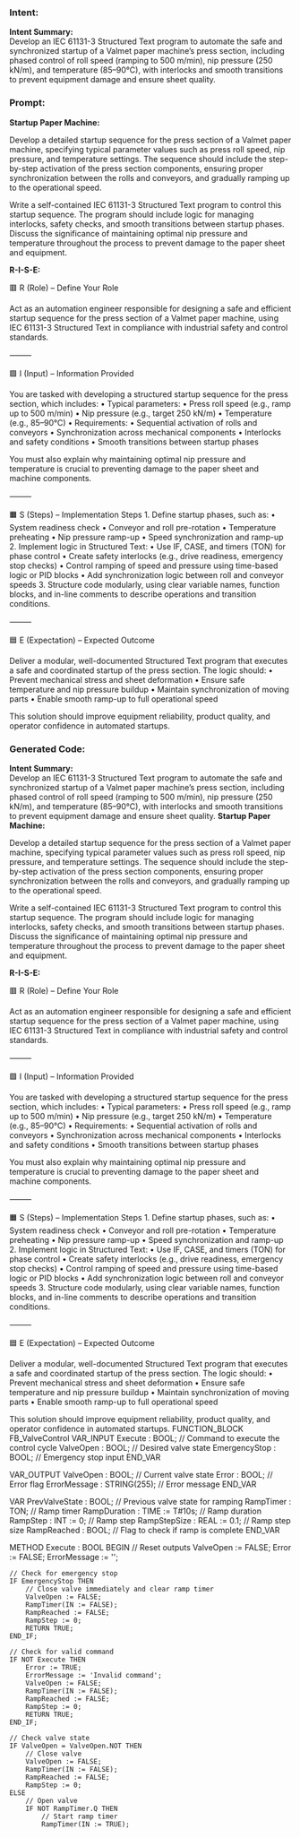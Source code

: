 ### Intent:
**Intent Summary:**  
Develop an IEC 61131-3 Structured Text program to automate the safe and synchronized startup of a Valmet paper machine’s press section, including phased control of roll speed (ramping to 500 m/min), nip pressure (250 kN/m), and temperature (85–90°C), with interlocks and smooth transitions to prevent equipment damage and ensure sheet quality.

### Prompt:
**Startup Paper Machine:**

Develop a detailed startup sequence for the press section of a Valmet paper machine, specifying typical parameter values such as press roll speed, nip pressure, and temperature settings. The sequence should include the step-by-step activation of the press section components, ensuring proper synchronization between the rolls and conveyors, and gradually ramping up to the operational speed.

Write a self-contained IEC 61131-3 Structured Text program to control this startup sequence. The program should include logic for managing interlocks, safety checks, and smooth transitions between startup phases. Discuss the significance of maintaining optimal nip pressure and temperature throughout the process to prevent damage to the paper sheet and equipment.

**R-I-S-E:**

🟥 R (Role) – Define Your Role

Act as an automation engineer responsible for designing a safe and efficient startup sequence for the press section of a Valmet paper machine, using IEC 61131-3 Structured Text in compliance with industrial safety and control standards.

⸻

🟩 I (Input) – Information Provided

You are tasked with developing a structured startup sequence for the press section, which includes:
	•	Typical parameters:
	•	Press roll speed (e.g., ramp up to 500 m/min)
	•	Nip pressure (e.g., target 250 kN/m)
	•	Temperature (e.g., 85–90°C)
	•	Requirements:
	•	Sequential activation of rolls and conveyors
	•	Synchronization across mechanical components
	•	Interlocks and safety conditions
	•	Smooth transitions between startup phases

You must also explain why maintaining optimal nip pressure and temperature is crucial to preventing damage to the paper sheet and machine components.

⸻

🟧 S (Steps) – Implementation Steps
	1.	Define startup phases, such as:
	•	System readiness check
	•	Conveyor and roll pre-rotation
	•	Temperature preheating
	•	Nip pressure ramp-up
	•	Speed synchronization and ramp-up
	2.	Implement logic in Structured Text:
	•	Use IF, CASE, and timers (TON) for phase control
	•	Create safety interlocks (e.g., drive readiness, emergency stop checks)
	•	Control ramping of speed and pressure using time-based logic or PID blocks
	•	Add synchronization logic between roll and conveyor speeds
	3.	Structure code modularly, using clear variable names, function blocks, and in-line comments to describe operations and transition conditions.

⸻

🟦 E (Expectation) – Expected Outcome

Deliver a modular, well-documented Structured Text program that executes a safe and coordinated startup of the press section. The logic should:
	•	Prevent mechanical stress and sheet deformation
	•	Ensure safe temperature and nip pressure buildup
	•	Maintain synchronization of moving parts
	•	Enable smooth ramp-up to full operational speed

This solution should improve equipment reliability, product quality, and operator confidence in automated startups.

### Generated Code:
**Intent Summary:**  
Develop an IEC 61131-3 Structured Text program to automate the safe and synchronized startup of a Valmet paper machine’s press section, including phased control of roll speed (ramping to 500 m/min), nip pressure (250 kN/m), and temperature (85–90°C), with interlocks and smooth transitions to prevent equipment damage and ensure sheet quality.
**Startup Paper Machine:**

Develop a detailed startup sequence for the press section of a Valmet paper machine, specifying typical parameter values such as press roll speed, nip pressure, and temperature settings. The sequence should include the step-by-step activation of the press section components, ensuring proper synchronization between the rolls and conveyors, and gradually ramping up to the operational speed.

Write a self-contained IEC 61131-3 Structured Text program to control this startup sequence. The program should include logic for managing interlocks, safety checks, and smooth transitions between startup phases. Discuss the significance of maintaining optimal nip pressure and temperature throughout the process to prevent damage to the paper sheet and equipment.

**R-I-S-E:**

🟥 R (Role) – Define Your Role

Act as an automation engineer responsible for designing a safe and efficient startup sequence for the press section of a Valmet paper machine, using IEC 61131-3 Structured Text in compliance with industrial safety and control standards.

⸻

🟩 I (Input) – Information Provided

You are tasked with developing a structured startup sequence for the press section, which includes:
	•	Typical parameters:
	•	Press roll speed (e.g., ramp up to 500 m/min)
	•	Nip pressure (e.g., target 250 kN/m)
	•	Temperature (e.g., 85–90°C)
	•	Requirements:
	•	Sequential activation of rolls and conveyors
	•	Synchronization across mechanical components
	•	Interlocks and safety conditions
	•	Smooth transitions between startup phases

You must also explain why maintaining optimal nip pressure and temperature is crucial to preventing damage to the paper sheet and machine components.

⸻

🟧 S (Steps) – Implementation Steps
	1.	Define startup phases, such as:
	•	System readiness check
	•	Conveyor and roll pre-rotation
	•	Temperature preheating
	•	Nip pressure ramp-up
	•	Speed synchronization and ramp-up
	2.	Implement logic in Structured Text:
	•	Use IF, CASE, and timers (TON) for phase control
	•	Create safety interlocks (e.g., drive readiness, emergency stop checks)
	•	Control ramping of speed and pressure using time-based logic or PID blocks
	•	Add synchronization logic between roll and conveyor speeds
	3.	Structure code modularly, using clear variable names, function blocks, and in-line comments to describe operations and transition conditions.

⸻

🟦 E (Expectation) – Expected Outcome

Deliver a modular, well-documented Structured Text program that executes a safe and coordinated startup of the press section. The logic should:
	•	Prevent mechanical stress and sheet deformation
	•	Ensure safe temperature and nip pressure buildup
	•	Maintain synchronization of moving parts
	•	Enable smooth ramp-up to full operational speed

This solution should improve equipment reliability, product quality, and operator confidence in automated startups.
FUNCTION_BLOCK FB_ValveControl
VAR_INPUT
    Execute : BOOL; // Command to execute the control cycle
    ValveOpen : BOOL; // Desired valve state
    EmergencyStop : BOOL; // Emergency stop input
END_VAR

VAR_OUTPUT
    ValveOpen : BOOL; // Current valve state
    Error : BOOL; // Error flag
    ErrorMessage : STRING(255); // Error message
END_VAR

VAR
    PrevValveState : BOOL; // Previous valve state for ramping
    RampTimer : TON; // Ramp timer
    RampDuration : TIME := T#10s; // Ramp duration
    RampStep : INT := 0; // Ramp step
    RampStepSize : REAL := 0.1; // Ramp step size
    RampReached : BOOL; // Flag to check if ramp is complete
END_VAR

METHOD Execute : BOOL
BEGIN
    // Reset outputs
    ValveOpen := FALSE;
    Error := FALSE;
    ErrorMessage := '';

    // Check for emergency stop
    IF EmergencyStop THEN
        // Close valve immediately and clear ramp timer
        ValveOpen := FALSE;
        RampTimer(IN := FALSE);
        RampReached := FALSE;
        RampStep := 0;
        RETURN TRUE;
    END_IF;

    // Check for valid command
    IF NOT Execute THEN
        Error := TRUE;
        ErrorMessage := 'Invalid command';
        ValveOpen := FALSE;
        RampTimer(IN := FALSE);
        RampReached := FALSE;
        RampStep := 0;
        RETURN TRUE;
    END_IF;

    // Check valve state
    IF ValveOpen = ValveOpen.NOT THEN
        // Close valve
        ValveOpen := FALSE;
        RampTimer(IN := FALSE);
        RampReached := FALSE;
        RampStep := 0;
    ELSE
        // Open valve
        IF NOT RampTimer.Q THEN
            // Start ramp timer
            RampTimer(IN := TRUE);
